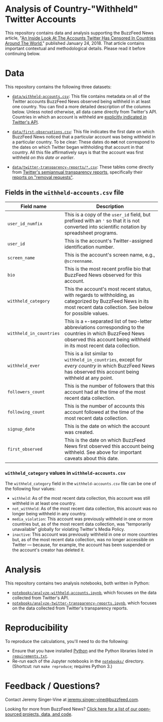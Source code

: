 # Analysis of Country-"Withheld" Twitter Accounts

This repository contains data and analysis supporting the BuzzFeed News article, "[An Inside Look At The Accounts Twitter Has Censored In Countries Around The World](https://www.buzzfeed.com/craigsilverman/country-withheld-twitter-accounts)," published January 24, 2018. That article contains important contextual and methodological details. Please read it before continuing below.

# Data

This repository contains the following three datasets:

- [`data/withheld-accounts.csv`](data/withheld-accounts.csv): This file contains metadata on all of the Twitter accounts BuzzFeed News observed being withheld in at least one country. You can find a more detailed description of the columns below. Unless noted otherwise, all data came directly from Twitter's API. Countries in which an account is withheld are [explicitly indicated in Twitter's API](https://blog.twitter.com/developer/en_us/a/2012/new-withheld-content-fields-api-responses.html).

- [`data/first-observations.csv`](data/first-observations.csv): This file indicates the first date on which BuzzFeed News noticed that a particular account was being withheld in a particular country. To be clear: These dates do __not__ not correspond to the dates on which Twitter began withholding that account in that country. All this file affirmatively says is that the account was first withheld *on this date or earlier*.

- [`data/twitter-transparency-reports/*.csv`](data/twitter-transparency-reports): These tables come directly from [Twitter's semiannual transparency reports](https://transparency.twitter.com/), specifically their [reports on "removal requests"](https://transparency.twitter.com/en/removal-requests.html).

## Fields in the `withheld-accounts.csv` file

| Field name              | Description    |
|-------------------------|----------------|
| `user_id_numfix`        | This is a copy of the `user_id` field, but prefixed with an `'` so that it is not converted into scientific notation by spreadsheet programs. |
| `user_id`               | This is the account's Twitter-assigned identification number. |
| `screen_name`           | This is the account's screen name, e.g., `@screenname`. |
| `bio`                   | This is the most recent profile bio that BuzzFeed News observed for this account. |
| `withheld_category`     | This the account's most recent status, with regards to withholding, as categorized by BuzzFeed News in its most recent data collection. See below for possible values. |
| `withheld_in_countries` | This is a ` + `-separated list of two-letter abbreviations corresponding to the countries in which BuzzFeed News observed this account being withheld in its most recent data collection. |
| `withheld_ever`         | This is a list similar to `withheld_in_countries`, except for *every country* in which BuzzFeed News has observed this account being withheld at any point. |
| `followers_count`       | This is the number of followers that this account had at the time of the most recent data collection. |
| `following_count`       | This is the number of accounts this account followed at the time of the most recent data collection. |
| `signup_date`           | This is the date on which the account was created. |
| `first_observed`        | This is the date on which BuzzFeed News first observed this account being withheld. See above for important caveats about this date. |

### `withheld_category` values in `withheld-accounts.csv`

The `withheld_category` field in the `withheld-accounts.csv` file can be one of the following four values:

- `withheld`: As of the most recent data collection, this account was still withheld in at least one country.
- `not_withheld`: As of the most recent data collection, this account was no longer being withheld in any country.
- `media_violation`: This account was previously withheld in one or more countries but, as of the most recent data collection, was "temporarily unavailable" globally for violating Twitter's Media Policy.
- `inactive`: This account was previously withheld in one or more countries but, as of the most recent data collection, was no longer accessible on Twitter — because, for example, the account has been suspended or the account's creator has deleted it.

# Analysis

This repository contains two analysis notebooks, both written in Python:

- [`notebooks/analyze-withheld-accounts.ipynb`](notebooks/analyze-withheld-accounts.ipynb), which focuses on the data collected from Twitter's API.
- [`notebooks/analyze-twitter-transparency-reports.ipynb`](notebooks/analyze-twitter-transparency-reports.ipynb), which focuses on the data collected from Twitter's transparency reports.

# Reproducibility

To reproduce the calculations, you'll need to do the following:

- Ensure that you have installed [Python](https://www.python.org/) and the Python libraries listed in [`requirements.txt`](requirements.txt).
- Re-run each of the Jupyter notebooks in the [`notebooks/`](notebooks/) directory. (Shortcut: run `make reproduce`; requires Python 3.)

# Feedback / Questions?

Contact Jeremy Singer-Vine at [jeremy.singer-vine@buzzfeed.com](jeremy.singer-vine@buzzfeed.com).

Looking for more from BuzzFeed News? [Click here for a list of our open-sourced projects, data, and code](https://github.com/BuzzFeedNews/everything).
